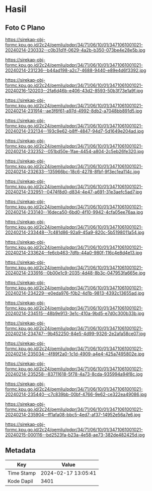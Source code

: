 # Hasil

## Foto C Plano

https://sirekap-obj-formc.kpu.go.id/2c24/pemilu/pdpr/34/71/06/10/01/3471061001021-20240214-230332--c0b31d1f-0629-4a2b-b350-073be4e28e5b.jpg

https://sirekap-obj-formc.kpu.go.id/2c24/pemilu/pdpr/34/71/06/10/01/3471061001021-20240214-231236--b44ad198-a2c7-4688-9440-e89e4d6f3392.jpg

https://sirekap-obj-formc.kpu.go.id/2c24/pemilu/pdpr/34/71/06/10/01/3471061001021-20240216-120203--2fa6d46b-e406-43d2-8593-50b3f73e1a9f.jpg

https://sirekap-obj-formc.kpu.go.id/2c24/pemilu/pdpr/34/71/06/10/01/3471061001021-20240214-231914--ae3f6f61-a97d-4992-8db2-a7048bb891d5.jpg

https://sirekap-obj-formc.kpu.go.id/2c24/pemilu/pdpr/34/71/06/10/01/3471061001021-20240214-232134--193c9e62-b8ff-4847-94d7-5d1649e204ad.jpg

https://sirekap-obj-formc.kpu.go.id/2c24/pemilu/pdpr/34/71/06/10/01/3471061001021-20240214-232352--051bd50e-1fae-4454-a804-2c5eb26fe320.jpg

https://sirekap-obj-formc.kpu.go.id/2c24/pemilu/pdpr/34/71/06/10/01/3471061001021-20240214-232633--135966bc-18c6-4278-8fbf-9f3ec1ea114c.jpg

https://sirekap-obj-formc.kpu.go.id/2c24/pemilu/pdpr/34/71/06/10/01/3471061001021-20240214-232951--0474f8d0-d834-4e47-a691-31e3aefc5ad7.jpg

https://sirekap-obj-formc.kpu.go.id/2c24/pemilu/pdpr/34/71/06/10/01/3471061001021-20240214-233140--16deca50-6bd0-4f10-9942-4cfa05ee76aa.jpg

https://sirekap-obj-formc.kpu.go.id/2c24/pemilu/pdpr/34/71/06/10/01/3471061001021-20240214-233448--7c481d86-92a9-45a9-820c-5b5198011a54.jpg

https://sirekap-obj-formc.kpu.go.id/2c24/pemilu/pdpr/34/71/06/10/01/3471061001021-20240214-233624--fe6cb463-7dfb-44a0-980f-116c4e8d4e13.jpg

https://sirekap-obj-formc.kpu.go.id/2c24/pemilu/pdpr/34/71/06/10/01/3471061001021-20240214-233916--0b00e1c9-2035-4d48-8b3c-047953fa665e.jpg

https://sirekap-obj-formc.kpu.go.id/2c24/pemilu/pdpr/34/71/06/10/01/3471061001021-20240214-234229--e0eda976-f0b2-4d1b-9813-4392c13655ad.jpg

https://sirekap-obj-formc.kpu.go.id/2c24/pemilu/pdpr/34/71/06/10/01/3471061001021-20240214-234515--48b9e913-3e1c-410a-9bd5-e7d0c300b33b.jpg

https://sirekap-obj-formc.kpu.go.id/2c24/pemilu/pdpr/34/71/06/10/01/3471061001021-20240214-234747--9b452250-84e5-4d99-9326-2e2afa58ce07.jpg

https://sirekap-obj-formc.kpu.go.id/2c24/pemilu/pdpr/34/71/06/10/01/3471061001021-20240214-235034--4f89f2a0-1c1d-4909-a4e4-425a7495802e.jpg

https://sirekap-obj-formc.kpu.go.id/2c24/pemilu/pdpr/34/71/06/10/01/3471061001021-20240214-235258--83711618-5f78-4a73-8cda-935994a94f8c.jpg

https://sirekap-obj-formc.kpu.go.id/2c24/pemilu/pdpr/34/71/06/10/01/3471061001021-20240214-235440--c7c839bb-00bf-4766-9e62-ce322ea49086.jpg

https://sirekap-obj-formc.kpu.go.id/2c24/pemilu/pdpr/34/71/06/10/01/3471061001021-20240214-235904--ff1afa08-bbc5-4ed7-af37-14952e56a7e6.jpg

https://sirekap-obj-formc.kpu.go.id/2c24/pemilu/pdpr/34/71/06/10/01/3471061001021-20240215-000116--bd2523fa-b23a-4e58-ae73-382de482425d.jpg


## Metadata

| Key        | Value               |
| ---------- | ------------------- |
| Time Stamp | 2024-02-17 13:05:41 |
| Kode Dapil | 3401                |



